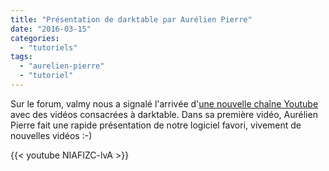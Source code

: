 ```yaml
---
title: "Présentation de darktable par Aurélien Pierre"
date: "2016-03-15"
categories: 
  - "tutoriels"
tags: 
  - "aurelien-pierre"
  - "tutoriel"
---
```


Sur le forum, valmy nous a signalé l'arrivée d'[une nouvelle chaîne Youtube](https://www.youtube.com/channel/UCmsSn3fujI81EKEr4NLxrcg/featured) avec des vidéos consacrées à darktable. Dans sa première vidéo, Aurélien Pierre fait une rapide présentation de notre logiciel favori, vivement de nouvelles vidéos :-)

 

{{< youtube NIAFIZC-lvA >}}
